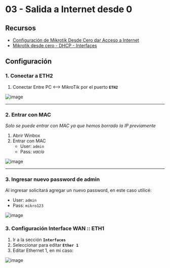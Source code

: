 # 03 - Salida a Internet desde 0

## Recursos

- [Configuración de Mikrotik Desde Cero dar Acceso a Internet](https://www.youtube.com/watch?v=v3Z9PFvrIts)
- [Mikrotik desde cero - DHCP - Interfaces](https://youtu.be/_53hjQtk73M?si=3DAu2lMT07Yiagbp)

## Configuración

### 1. Conectar a ETH2

1. Conectar Entre PC <--> MikroTik por el puerto **`ETH2`**

![image](https://github.com/Fz3r0/Fz3r0_-_MikroTik/assets/94720207/c1342cff-db87-4ac6-8262-71c32cc1153a)

---

### 2. Entrar con MAC

_Solo se puede entrar con MAC ya que hemos borrado la IP previamente_

1. Abrir Winbox
2. Entrar con MAC
    - User: `admin`
    - Pass: _vacío_

![image](https://github.com/Fz3r0/Fz3r0_-_MikroTik/assets/94720207/3b623e8f-5cd1-48d8-b62c-5da8a60d22ba)

---

### 3. Ingresar nuevo password de admin

Al ingresar solicitará agregar un nuevo password, en este caso utilicé:

- User: `admin`
- Pass: `mikro123`

![image](https://github.com/Fz3r0/Fz3r0_-_MikroTik/assets/94720207/cfd032e1-06ca-47ad-9319-27126cf9fc0a)

### 3. Configuración Interface WAN :: ETH1

1. Ir a la sección **`Interfaces`**
2. Seleccionar para editar **`Ether 1`**
3. Editar Ethernet 1, en mi caso:

![image](https://github.com/Fz3r0/Fz3r0_-_MikroTik/assets/94720207/d5b33fc6-e496-46fb-9b5a-e898bb481ad6)







